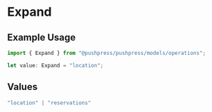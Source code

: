 # Expand

## Example Usage

```typescript
import { Expand } from "@pushpress/pushpress/models/operations";

let value: Expand = "location";
```

## Values

```typescript
"location" | "reservations"
```